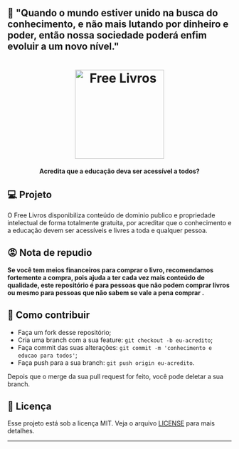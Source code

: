 
## 🌈 "Quando o mundo estiver unido na busca do conhecimento, e não mais lutando por dinheiro e poder, então nossa sociedade poderá enfim evoluir a um novo nível."

<h1 align="center">
    <img alt="Free Livros" title="#delicinha" src="https://images.all-free-download.com/images/graphicthumb/tree_with_book_creative_vector_587261.jpg" width="200px" />
</h1>

<h4 align="center">
 <b>Acredita que a educação deva ser acessível a todos?</b>
</h4>

## 💻 Projeto

O Free Livros disponibiliza conteúdo de dominio publico e 
propriedade intelectual de forma totalmente gratuita, por acreditar que o
conhecimento e a educação devem ser acessíveis e livres a toda e qualquer
pessoa.

## 😡 Nota de repudio

<strong>Se você tem meios financeiros para comprar o livro, recomendamos fortemente a compra, pois ajuda a ter cada vez mais conteúdo de qualidade, este repositório é para pessoas que não podem comprar livros ou mesmo para pessoas que não sabem se vale a pena comprar .</strong>


## 🤔 Como contribuir

- Faça um fork desse repositório;
- Cria uma branch com a sua feature: `git checkout -b eu-acredito`;
- Faça commit das suas alterações: `git commit -m 'conhecimento e educao para todos'`;
- Faça push para a sua branch: `git push origin eu-acredito`.

Depois que o merge da sua pull request for feito, você pode deletar a sua branch.

## :memo: Licença

Esse projeto está sob a licença MIT. Veja o arquivo [LICENSE](LICENSE.md) para mais detalhes.

---
